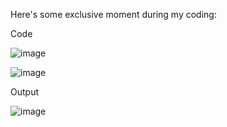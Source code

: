 Here's some exclusive moment during my coding:

Code

![image](https://github.com/user-attachments/assets/649b3247-9f48-46b9-b7a6-14bb34da11ac)

![image](https://github.com/user-attachments/assets/2691ffda-576b-4ddb-b1a6-c28874af5182)


Output

![image](https://github.com/user-attachments/assets/6b32bb75-4261-4430-9c66-dedacfc8e17c)


